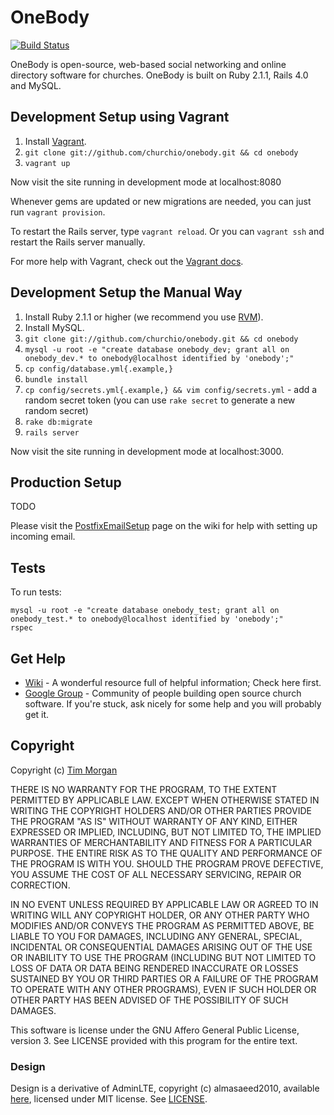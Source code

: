 # OneBody

[![Build Status](https://travis-ci.org/churchio/onebody.png)](https://travis-ci.org/churchio/onebody)

OneBody is open-source, web-based social networking and online directory software for churches. OneBody is built on Ruby 2.1.1, Rails 4.0 and MySQL.

## Development Setup using Vagrant

1. Install [Vagrant](http://docs.vagrantup.com/v2/installation/index.html).
2. `git clone git://github.com/churchio/onebody.git && cd onebody`
3. `vagrant up`

Now visit the site running in development mode at localhost:8080

Whenever gems are updated or new migrations are needed, you can just run `vagrant provision`.

To restart the Rails server, type `vagrant reload`. Or you can `vagrant ssh` and restart the Rails server manually.

For more help with Vagrant, check out the [Vagrant docs](http://docs.vagrantup.com/v2/).

## Development Setup the Manual Way

1. Install Ruby 2.1.1 or higher (we recommend you use [RVM](https://rvm.io/)).
2. Install MySQL.
3. `git clone git://github.com/churchio/onebody.git && cd onebody`
4. `mysql -u root -e "create database onebody_dev; grant all on onebody_dev.* to onebody@localhost identified by 'onebody';"`
5. `cp config/database.yml{.example,}`
6. `bundle install`
7. `cp config/secrets.yml{.example,} && vim config/secrets.yml` - add a random secret token (you can use `rake secret` to generate a new random secret)
8. `rake db:migrate`
9. `rails server`

Now visit the site running in development mode at localhost:3000.

## Production Setup

TODO

Please visit the [PostfixEmailSetup](http://github.com/churchio/onebody/wiki/PostfixEmailSetup) page on the wiki for help with setting up incoming email.


## Tests

To run tests:

```
mysql -u root -e "create database onebody_test; grant all on onebody_test.* to onebody@localhost identified by 'onebody';"
rspec
```

## Get Help

* [Wiki](http://wiki.github.com/churchio/onebody) - A wonderful resource full of helpful information; Check here first.
* [Google Group](http://groups.google.com/group/churchio) - Community of people building open source church software. If you're stuck, ask nicely for some help and you will probably get it.


## Copyright

Copyright (c) [Tim Morgan](http://timmorgan.org)

THERE IS NO WARRANTY FOR THE PROGRAM, TO THE EXTENT PERMITTED BY APPLICABLE LAW. EXCEPT WHEN OTHERWISE STATED IN WRITING THE COPYRIGHT HOLDERS AND/OR OTHER PARTIES PROVIDE THE PROGRAM "AS IS" WITHOUT WARRANTY OF ANY KIND, EITHER EXPRESSED OR IMPLIED, INCLUDING, BUT NOT LIMITED TO, THE IMPLIED WARRANTIES OF MERCHANTABILITY AND FITNESS FOR A PARTICULAR PURPOSE. THE ENTIRE RISK AS TO THE QUALITY AND PERFORMANCE OF THE PROGRAM IS WITH YOU. SHOULD THE PROGRAM PROVE DEFECTIVE, YOU ASSUME THE COST OF ALL NECESSARY SERVICING, REPAIR OR CORRECTION.

IN NO EVENT UNLESS REQUIRED BY APPLICABLE LAW OR AGREED TO IN WRITING WILL ANY COPYRIGHT HOLDER, OR ANY OTHER PARTY WHO MODIFIES AND/OR CONVEYS THE PROGRAM AS PERMITTED ABOVE, BE LIABLE TO YOU FOR DAMAGES, INCLUDING ANY GENERAL, SPECIAL, INCIDENTAL OR CONSEQUENTIAL DAMAGES ARISING OUT OF THE USE OR INABILITY TO USE THE PROGRAM (INCLUDING BUT NOT LIMITED TO LOSS OF DATA OR DATA BEING RENDERED INACCURATE OR LOSSES SUSTAINED BY YOU OR THIRD PARTIES OR A FAILURE OF THE PROGRAM TO OPERATE WITH ANY OTHER PROGRAMS), EVEN IF SUCH HOLDER OR OTHER PARTY HAS BEEN ADVISED OF THE POSSIBILITY OF SUCH DAMAGES.

This software is license under the GNU Affero General Public License, version 3. See LICENSE provided with this program for the entire text.

### Design

Design is a derivative of AdminLTE, copyright (c) almasaeed2010, available [here](https://github.com/almasaeed2010/AdminLTE), licensed under MIT license. See [LICENSE](https://github.com/almasaeed2010/AdminLTE/blob/master/LICENSE).
